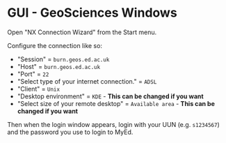 # GUI - GeoSciences Windows

Open "NX Connection Wizard" from the Start menu.

Configure the connection like so:

* "Session" = `burn.geos.ed.ac.uk`
* "Host" = `burn.geos.ed.ac.uk`
* "Port" = `22`
* "Select type of your internet connection." = `ADSL`
* "Client" = `Unix`
* "Desktop environment" = `KDE` - **This can be changed if you want**
* "Select size of your remote desktop" = `Available area` - **This can be changed if you want**

Then when the login window appears, login with your UUN \(e.g. `s1234567`\) and the password you use to login to MyEd.

